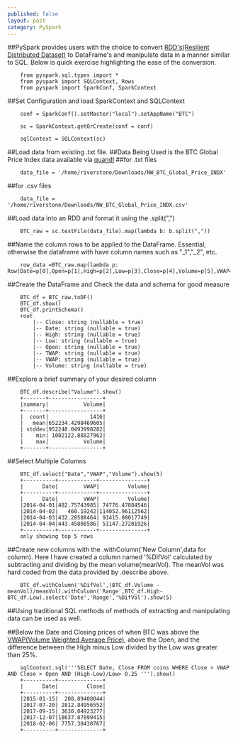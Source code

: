 ```yaml
---
published: false
layout: post
category: PySpark
---
```


##PySpark provides users with the choice to convert [RDD's(Resilient Distributed Dataset)](https://spark.apache.org/docs/0.6.1/api/core/spark/RDD.html) to DataFrame's and manipulate data in a manner similar to SQL. Below is quick exercise highlighting the ease of the conversion.

```Py
	from pyspark.sql.types import *
	from pyspark import SQLContext, Rows
	from pyspark import SparkConf, SparkContext
```

##Set Configuration and load SparkContext and SQLContext  

```Py
	conf = SparkConf().setMaster("local").setAppName("BTC")

	sc = SparkContext.getOrCreate(conf = conf)

	sqlContext = SQLContext(sc)
```

##Load data from existing .txt file.
##Data Being Used is the BTC Global Price Index data available via [quandl](https://www.quandl.com/search?query=)
##for .txt files

```Py 
	data_file = '/home/riverstone/Downloads/NW_BTC_Global_Price_INDX'
```
##for .csv files

```Py 
	data_file = '/home/riverstone/Downloads/NW_BTC_Global_Price_INDX.csv'
```
##Load data into an RDD and format it using the .split(",") 

```Py
	BTC_raw = sc.textFile(data_file).map(lambda b: b.split(","))
```
##Name the column rows to be applied to the DataFrame. Essential, otherwise the dataframe with have column names such as "_1","_2", etc.

```Py	
	row_data =BTC_raw.map(lambda p: Row(Date=p[0],Open=p[1],High=p[2],Low=p[3],Close=p[4],Volume=p[5],VWAP=p[6],TWAP=p[7]))
```

##Create the DataFrame and Check the data and schema for good measure

```Py
	BTC_df = BTC_raw.toDF()
	BTC_df.show()
	BTC_df.printSchema()
	root
 		|-- Close: string (nullable = true)
 		|-- Date: string (nullable = true)
 		|-- High: string (nullable = true)
 		|-- Low: string (nullable = true)
 		|-- Open: string (nullable = true)
 		|-- TWAP: string (nullable = true)
 		|-- VWAP: string (nullable = true)
 		|-- Volume: string (nullable = true)
```

##Explore a brief summary of your desired column

```Py
	BTC_df.describe("Volume").show()
	+-------+-----------------+
	|summary|           Volume|
	+-------+-----------------+
	|  count|             1416|
	|   mean|652234.4298469605|
	| stddev|952240.0493998282|
	|    min| 1002122.88827962|
	|    max|           Volume|
	+-------+-----------------+
```
##Select Multiple Columns

```Py
	BTC_df.select("Date","VWAP","Volume").show(5)
	+----------+------------+---------------+
	|      Date|        VWAP|         Volume|
	+----------+------------+---------------+
	|      Date|        VWAP|         Volume|
	|2014-04-01|482.75743985| 74776.47884546|
	|2014-04-02|   460.19242|114052.96112562|
	|2014-04-03|432.28588464| 91415.08017749|
	|2014-04-04|443.45808586| 51147.27201926|
	+----------+------------+---------------+
	only showing top 5 rows
```
##Create new columns with the .withColumn('New Column',data for column). Here I have created a column named '%DifVol' calculated by subtracting and dividing by the mean volume(meanVol). The meanVol was hard coded from the data provided by .describe above.

```Py
	BTC_df.withColumn('%DifVol',(BTC_df.Volume - meanVol)/meanVol).withColumn('Range',BTC_df.High-BTC_df.Low).select('Date','Range','%DifVol').show(5)
```
##Using traditional SQL methods of methods of extracting and manipulating data can be used as well.

##Below the Date and Closing prices of when BTC was above the [VWAP(Volume Weighted Average Price)](https://en.wikipedia.org/wiki/Volume-weighted_average_price), above the Open, and the difference between the High minus Low divided by the Low was greater than 25%.

```Py
	sqlContext.sql('''SELECT Date, Close FROM coins WHERE Close > VWAP AND Close > Open AND (High-Low)/Low> 0.25 ''').show()
	+----------+--------------+
	|      Date|         Close|
	+----------+--------------+
	|2015-01-15|  208.89408044|
	|2017-07-20| 2812.84956552|
	|2017-09-15| 3630.04923277|
	|2017-12-07|18637.87899415|
	|2018-02-06| 7757.30430767|
	+----------+--------------+
```
